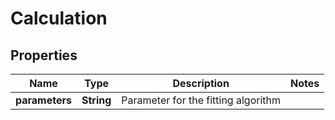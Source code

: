 
# Calculation

## Properties
Name | Type | Description | Notes
------------ | ------------- | ------------- | -------------
**parameters** | **String** | Parameter for the fitting algorithm | 



